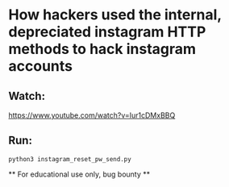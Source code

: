 # How hackers used the internal, depreciated instagram HTTP methods to hack instagram accounts

## Watch:

https://www.youtube.com/watch?v=Iur1cDMxBBQ

## Run:

` python3 instagram_reset_pw_send.py `

** For educational use only, bug bounty **
